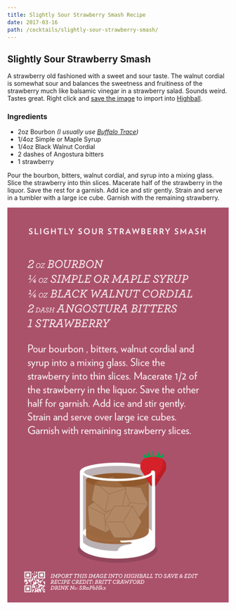 ```yaml
---
title: Slightly Sour Strawberry Smash Recipe
date: 2017-03-16
path: /cocktails/slightly-sour-strawberry-smash/
---
```


## Slightly Sour Strawberry Smash

A strawberry old fashioned with a sweet and sour taste. The walnut cordial is somewhat sour and balances the sweetness and fruitiness of the strawberry much like balsamic vinegar in a strawberry salad. Sounds weird. Tastes great. Right click and [save the image](#highball-import) to import into [Highball](http://www.studioneat.com/products/highball).

### Ingredients

* 2oz Bourbon _(I usually use [Buffalo Trace](http://www.buffalotrace.com/))_
* 1/4oz Simple or Maple Syrup
* 1/4oz Black Walnut Cordial
* 2 dashes of Angostura bitters
* 1 strawberry

Pour the bourbon, bitters, walnut cordial, and syrup into a mixing glass. Slice the strawberry into thin slices. Macerate half of the strawberry in the liquor. Save the rest for a garnish. Add ice and stir gently. Strain and serve in a tumbler with a large ice cube. Garnish with the remaining strawberry.

<a name="highball-import">
  <img src="/img/cocktails/slighty-sour-strawberry.png"
    class="raised"
    alt="Recipe for the Slightly Sour Strawberry Smash" />
</a>
